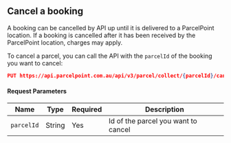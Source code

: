 ## Cancel a booking
A booking can be cancelled by API up until it is delivered to a ParcelPoint location. If a booking is cancelled after it has been received by the ParcelPoint location, charges may apply.

To cancel a parcel, you can call the API with the `parcelId` of the booking you want to cancel:
```json
PUT https://api.parcelpoint.com.au/api/v3/parcel/collect/{parcelId}/cancel?apiKey=12345678
``` 

#### Request Parameters

Name | Type | Required | Description
--- | --- | --- | ---
`parcelId` | String | Yes | Id of the parcel you want to cancel
